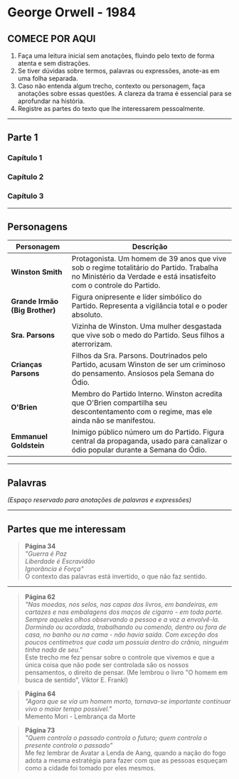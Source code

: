 # **George Orwell - 1984**

## **COMECE POR AQUI**

1. Faça uma leitura inicial sem anotações, fluindo pelo texto de forma atenta e sem distrações.
2. Se tiver dúvidas sobre termos, palavras ou expressões, anote-as em uma folha separada.
3. Caso não entenda algum trecho, contexto ou personagem, faça anotações sobre essas questões. A clareza da trama é essencial para se aprofundar na história.
4. Registre as partes do texto que lhe interessarem pessoalmente.

---

## **Parte 1**

### **Capítulo 1**

### **Capítulo 2**

### **Capítulo 3**

---

## **Personagens**

| **Personagem**               | **Descrição**                                                                                                                                              |
|------------------------------|------------------------------------------------------------------------------------------------------------------------------------------------------------|
| **Winston Smith**             | Protagonista. Um homem de 39 anos que vive sob o regime totalitário do Partido. Trabalha no Ministério da Verdade e está insatisfeito com o controle do Partido. |
| **Grande Irmão (Big Brother)**| Figura onipresente e líder simbólico do Partido. Representa a vigilância total e o poder absoluto.                                                          |
| **Sra. Parsons**              | Vizinha de Winston. Uma mulher desgastada que vive sob o medo do Partido. Seus filhos a aterrorizam.                                                        |
| **Crianças Parsons**          | Filhos da Sra. Parsons. Doutrinados pelo Partido, acusam Winston de ser um criminoso do pensamento. Ansiosos pela Semana do Ódio.                             |
| **O'Brien**                   | Membro do Partido Interno. Winston acredita que O'Brien compartilha seu descontentamento com o regime, mas ele ainda não se manifestou.                     |
| **Emmanuel Goldstein**        | Inimigo público número um do Partido. Figura central da propaganda, usado para canalizar o ódio popular durante a Semana do Ódio.                           |

---

## **Palavras**

_(Espaço reservado para anotações de palavras e expressões)_

---

## **Partes que me interessam**

> **Página 34**  
> *"Guerra é Paz  
> Liberdade é Escravidão  
> Ignorância é Força"*  
> O contexto das palavras está invertido, o que não faz sentido.

---

> **Página 62**  
> *"Nas moedas, nos selos, nas capas dos livros, em bandeiras, em cartazes e nas embalagens dos maços de cigarro - em toda parte. Sempre aqueles olhos observando a pessoa e a voz a envolvê-la. Dormindo ou acordada, trabalhando ou comendo, dentro ou fora de casa, no banho ou na cama - não havia saída. Com exceção dos poucos centímetros que cada um possuía dentro do crânio, ninguém tinha nada de seu."*  
> Este trecho me fez pensar sobre o controle que vivemos e que a única coisa que não pode ser controlada são os nossos pensamentos, o direito de pensar. (Me lembrou o livro "O homem em busca de sentido", Viktor E. Frankl)

> **Página 64**  
> *"Agora que se via um homem morto, tornava-se importante continuar vivo o maior tempo possível."*  
> Memento Mori - Lembrança da Morte

> **Página 73**  
> *"Quem controla o passado controla o futuro; quem controla o presente controla o passado"*  
> Me fez lembrar de Avatar a Lenda de Aang, quando a nação do fogo adota a mesma estratégia para fazer com que as pessoas esqueçam como a cidade foi tomado por eles mesmos.